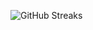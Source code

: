 ![GitHub Streaks](https://github-streaks-mqc9.onrender.com/streak/happilli/image?theme=midnight&cache_bust=1743713119&lang=ja)
